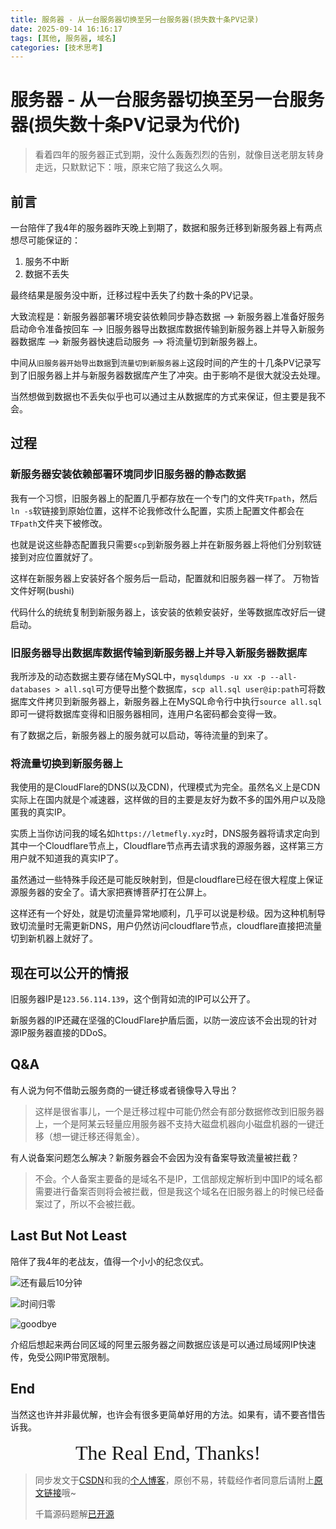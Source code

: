 ```yaml
---
title: 服务器 - 从一台服务器切换至另一台服务器(损失数十条PV记录)
date: 2025-09-14 16:16:17
tags: [其他, 服务器, 域名]
categories: [技术思考]
---
```


# 服务器 - 从一台服务器切换至另一台服务器(损失数十条PV记录为代价)

> 看着四年的服务器正式到期，没什么轰轰烈烈的告别，就像目送老朋友转身走远，只默默记下：哦，原来它陪了我这么久啊。

## 前言

一台陪伴了我4年的服务器昨天晚上到期了，数据和服务迁移到新服务器上有两点想尽可能保证的：

1. 服务不中断
2. 数据不丢失

最终结果是服务没中断，迁移过程中丢失了约数十条的PV记录。

大致流程是：新服务器部署环境安装依赖同步静态数据 --> 新服务器上准备好服务启动命令准备按回车 --> 旧服务器导出数据库数据传输到新服务器上并导入新服务器数据库 --> 新服务器快速启动服务 --> 将流量切到新服务器上。

中间从`旧服务器开始导出数据`到`流量切到新服务器上`这段时间的产生的十几条PV记录写到了旧服务器上并与新服务器数据库产生了冲突。由于影响不是很大就没去处理。

当然想做到数据也不丢失似乎也可以通过主从数据库的方式来保证，但主要是我不会。

## 过程

### 新服务器安装依赖部署环境同步旧服务器的静态数据

我有一个习惯，旧服务器上的配置几乎都存放在一个专门的文件夹`TFpath`，然后`ln -s`软链接到原始位置，这样不论我修改什么配置，实质上配置文件都会在`TFpath`文件夹下被修改。

也就是说这些静态配置我只需要`scp`到新服务器上并在新服务器上将他们分别软链接到对应位置就好了。

这样在新服务器上安装好各个服务后一启动，配置就和旧服务器一样了。 万物皆文件好啊(bushi)

代码什么的统统复制到新服务器上，该安装的依赖安装好，坐等数据库改好后一键启动。

### 旧服务器导出数据库数据传输到新服务器上并导入新服务器数据库

我所涉及的动态数据主要存储在MySQL中，`mysqldumps -u xx -p --all-databases > all.sql`可方便导出整个数据库，`scp all.sql user@ip:path`可将数据库文件拷贝到新服务器上，新服务器上在MySQL命令行中执行`source all.sql`即可一键将数据库变得和旧服务器相同，连用户名密码都会变得一致。

有了数据之后，新服务器上的服务就可以启动，等待流量的到来了。

### 将流量切换到新服务器上

我使用的是CloudFlare的DNS(以及CDN)，代理模式为完全。虽然名义上是CDN实际上在国内就是个减速器，这样做的目的主要是友好为数不多的国外用户以及隐匿我的真实IP。

实质上当你访问我的域名如`https://letmefly.xyz`时，DNS服务器将请求定向到其中一个Cloudflare节点上，Cloudflare节点再去请求我的源服务器，这样第三方用户就不知道我的真实IP了。

虽然通过一些特殊手段还是可能反映射到，但是cloudflare已经在很大程度上保证源服务器的安全了。请大家把赛博菩萨打在公屏上。

这样还有一个好处，就是切流量异常地顺利，几乎可以说是秒级。因为这种机制导致切流量时无需更新DNS，用户仍然访问cloudflare节点，cloudflare直接把流量切到新机器上就好了。

## 现在可以公开的情报

旧服务器IP是`123.56.114.139`，这个倒背如流的IP可以公开了。

新服务器的IP还藏在坚强的CloudFlare护盾后面，以防一波应该不会出现的针对源IP服务器直接的DDoS。

## Q&A

有人说为何不借助云服务商的一键迁移或者镜像导入导出？

> 这样是很省事儿，一个是迁移过程中可能仍然会有部分数据修改到旧服务器上，一个是阿某云轻量应用服务器不支持大磁盘机器向小磁盘机器的一键迁移（想一键迁移还得氪金）。

有人说备案问题怎么解决？新服务器会不会因为没有备案导致流量被拦截？

> 不会。个人备案主要备的是域名不是IP，工信部规定解析到中国IP的域名都需要进行备案否则将会被拦截，但是我这个域名在旧服务器上的时候已经备案过了，所以不会被拦截。

## Last But Not Least

陪伴了我4年的老战友，值得一个小小的纪念仪式。

![还有最后10分钟](https://cors.letmefly.xyz/https://i-blog.csdnimg.cn/direct/ad47918d32754204ada29783364cb2ad.png)

![时间归零](https://cors.letmefly.xyz/https://i-blog.csdnimg.cn/direct/f5653230709e42428a74bba4b3e298c1.png)

<!-- ![goodbye隐藏款](https://cors.letmefly.xyz/https://i-blog.csdnimg.cn/direct/70ef1566308b4e75b896980b800b7e16.png) -->

![goodbye](https://cors.letmefly.xyz/https://i-blog.csdnimg.cn/direct/77de92cccae346d88daa8d2f8899be00.png)

介绍后想起来两台同区域的阿里云服务器之间数据应该是可以通过局域网IP快速传，免受公网IP带宽限制。

## End

当然这也许并非最优解，也许会有很多更简单好用的方法。如果有，请不要吝惜告诉我。

<center><font size="6px" face="Ink Free">The Real End, Thanks!</font></center>


> 同步发文于[CSDN](https://letmefly.blog.csdn.net/article/details/151684306)和我的[个人博客](https://blog.letmefly.xyz/)，原创不易，转载经作者同意后请附上[原文链接](https://blog.letmefly.xyz/2025/09/14/Other-Server-From1Server2Another/)哦~
>
> 千篇源码题解[已开源](https://github.com/LetMeFly666/LeetCode)